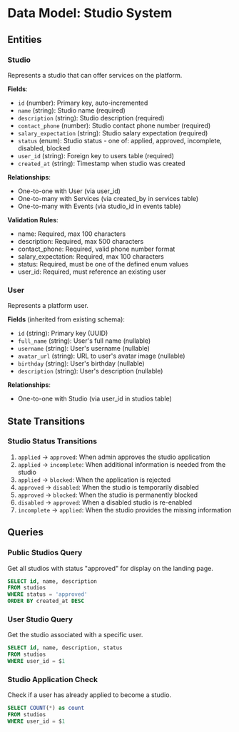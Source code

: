 # Data Model: Studio System

## Entities

### Studio

Represents a studio that can offer services on the platform.

**Fields**:

- `id` (number): Primary key, auto-incremented
- `name` (string): Studio name (required)
- `description` (string): Studio description (required)
- `contact_phone` (number): Studio contact phone number (required)
- `salary_expectation` (string): Studio salary expectation (required)
- `status` (enum): Studio status - one of: applied, approved, incomplete, disabled, blocked
- `user_id` (string): Foreign key to users table (required)
- `created_at` (string): Timestamp when studio was created

**Relationships**:

- One-to-one with User (via user_id)
- One-to-many with Services (via created_by in services table)
- One-to-many with Events (via studio_id in events table)

**Validation Rules**:

- name: Required, max 100 characters
- description: Required, max 500 characters
- contact_phone: Required, valid phone number format
- salary_expectation: Required, max 100 characters
- status: Required, must be one of the defined enum values
- user_id: Required, must reference an existing user

### User

Represents a platform user.

**Fields** (inherited from existing schema):

- `id` (string): Primary key (UUID)
- `full_name` (string): User's full name (nullable)
- `username` (string): User's username (nullable)
- `avatar_url` (string): URL to user's avatar image (nullable)
- `birthday` (string): User's birthday (nullable)
- `description` (string): User's description (nullable)

**Relationships**:

- One-to-one with Studio (via user_id in studios table)

## State Transitions

### Studio Status Transitions

1. `applied` → `approved`: When admin approves the studio application
2. `applied` → `incomplete`: When additional information is needed from the studio
3. `applied` → `blocked`: When the application is rejected
4. `approved` → `disabled`: When the studio is temporarily disabled
5. `approved` → `blocked`: When the studio is permanently blocked
6. `disabled` → `approved`: When a disabled studio is re-enabled
7. `incomplete` → `applied`: When the studio provides the missing information

## Queries

### Public Studios Query

Get all studios with status "approved" for display on the landing page.

```sql
SELECT id, name, description
FROM studios
WHERE status = 'approved'
ORDER BY created_at DESC
```

### User Studio Query

Get the studio associated with a specific user.

```sql
SELECT id, name, description, status
FROM studios
WHERE user_id = $1
```

### Studio Application Check

Check if a user has already applied to become a studio.

```sql
SELECT COUNT(*) as count
FROM studios
WHERE user_id = $1
```
